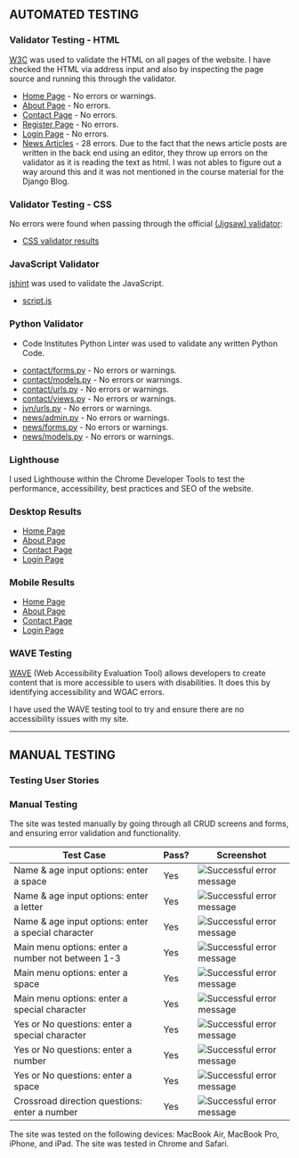 ## AUTOMATED TESTING

### Validator Testing - HTML

[W3C](https://validator.w3.org/) was used to validate the HTML on all pages of the website. I have checked the HTML via address input and also by inspecting the page source and running this through the validator.

* [Home Page](/static/images/home-validator.png4) - No errors or warnings.
* [About Page](/static/images/about-validator.jpg) - No errors.
* [Contact Page](/static/images/contact-validator.jpg) - No errors.
* [Register Page](/static/images/register-validator.jpg) - No errors.
* [Login Page](/static/images/login-validator.jpg) - No errors.
* [News Articles](/static/images/news-articles-image.jpg) - 28 errors. Due to the fact that the news article posts are written in the back end using an editor, they throw up errors on the validator as it is reading the text as html. I was not ables to figure out a way around this and it was not mentioned in the course material for the Django Blog.


### Validator Testing - CSS
No errors were found when passing through the official [(Jigsaw) validator](https://jigsaw.w3.org/css-validator/):
- [CSS validator results](/static/images/css-testing-image.jpg)


### JavaScript Validator

[jshint](https://jshint.com/) was used to validate the JavaScript.

* [script.js](/static/images/jshint-validator.png)


### Python Validator

- Code Institutes Python Linter was used to validate any written Python Code.

* [contact/forms.py](/static/images/contact-forms-validator.jpg) - No errors or warnings.
* [contact/models.py](/static/images/contact-models-validator.jpg) - No errors or warnings.
* [contact/urls.py](/static/images/contact-form-urls.jpg) - No errors or warnings.
* [contact/views.py](/static/images/contact-form-views.jpg) - No errors or warnings.
* [jvn/urls.py](/static/images/jvn-urls-validation.jpg) - No errors or warnings.
* [news/admin.py](/static/images/news-admin-validation.jpg) - No errors or warnings.
* [news/forms.py](/static/images/news-forms-validation.jpg) - No errors or warnings.
* [news/models.py](/static/images/news-models-validation.jpg) - No errors or warnings.


### Lighthouse

I used Lighthouse within the Chrome Developer Tools to test the performance, accessibility, best practices and SEO of the website. 

### Desktop Results

* [Home Page](/static/images/homepage-lighthouse.png)
* [About Page](/static/images/aboutpage-lighthouse.png)
* [Contact Page](/static/images/contactpage-lighthouse.png)
* [Login Page](/static/images/loginpage-lighthouse.png)


### Mobile Results

* [Home Page](/static/images/homepage-mobile-lighthouse.png)
* [About Page](/static/images/aboutpage-mobile-lighthouse.png)
* [Contact Page](/static/images/contactpage-mobilie-lighthouse.png)
* [Login Page](/static/images/loginpage-mobile-lighthouse.png)

### WAVE Testing

[WAVE](http://wave.webaim.org/) (Web Accessibility Evaluation Tool) allows developers to create content that is more accessible to users with disabilities. It does this by identifying accessibility and WGAC errors.

I have used the WAVE testing tool to try and ensure there are no accessibility issues with my site.

- - -

## MANUAL TESTING

### Testing User Stories

### Manual Testing

The site was tested manually by going through all CRUD screens and forms, and ensuring error validation and functionality. 


| Test Case | Pass? | Screenshot |
|-----------|-------|------------|
|Name & age input options: enter a space|Yes|![Successful error message](/documents/testing/name-input-error-1.png)|
|Name & age input options: enter a letter|Yes|![Successful error message](/documents/testing/name-input-error-2.png)|
|Name & age input options: enter a special character|Yes|![Successful error message](/documents/testing/name-input-error-3.png)|
|Main menu options: enter a number not between 1-3|Yes|![Successful error message](/documents/testing/main-menu-input-error.png)|
|Main menu options: enter a space |Yes|![Successful error message](/documents/testing/main-menu-input-error.2.png)|
|Main menu options: enter a special character |Yes|![Successful error message](/documents/testing/main-menu-input-error.3.png)|
|Yes or No questions: enter a special character |Yes|![Successful error message](/documents/testing/yes-no-error.png)|
|Yes or No questions: enter a number |Yes|![Successful error message](/documents/testing/yes-no-error.2.png)|
|Yes or No questions: enter a space |Yes|![Successful error message](/documents/testing/yes-no-error.3.png)|
|Crossroad direction questions: enter a number |Yes|![Successful error message](/documents/testing/crossroads-error.png)|

The site was tested on the following devices: MacBook Air, MacBook Pro, iPhone, and iPad. The site was tested in Chrome and Safari.